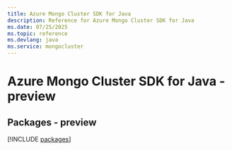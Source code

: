 ```yaml
---
title: Azure Mongo Cluster SDK for Java
description: Reference for Azure Mongo Cluster SDK for Java
ms.date: 07/25/2025
ms.topic: reference
ms.devlang: java
ms.service: mongocluster
---
```

# Azure Mongo Cluster SDK for Java - preview
## Packages - preview
[!INCLUDE [packages](mongo-cluster-index.md)]